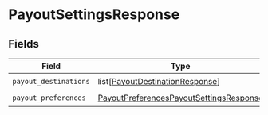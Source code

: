 # PayoutSettingsResponse


## Fields

| Field                                                                                                     | Type                                                                                                      | Required                                                                                                  | Description                                                                                               |
| --------------------------------------------------------------------------------------------------------- | --------------------------------------------------------------------------------------------------------- | --------------------------------------------------------------------------------------------------------- | --------------------------------------------------------------------------------------------------------- |
| `payout_destinations`                                                                                     | list[[PayoutDestinationResponse](../../models/shared/payoutdestinationresponse.md)]                       | :heavy_check_mark:                                                                                        | N/A                                                                                                       |
| `payout_preferences`                                                                                      | [PayoutPreferencesPayoutSettingsResponse](../../models/shared/payoutpreferencespayoutsettingsresponse.md) | :heavy_check_mark:                                                                                        | N/A                                                                                                       |